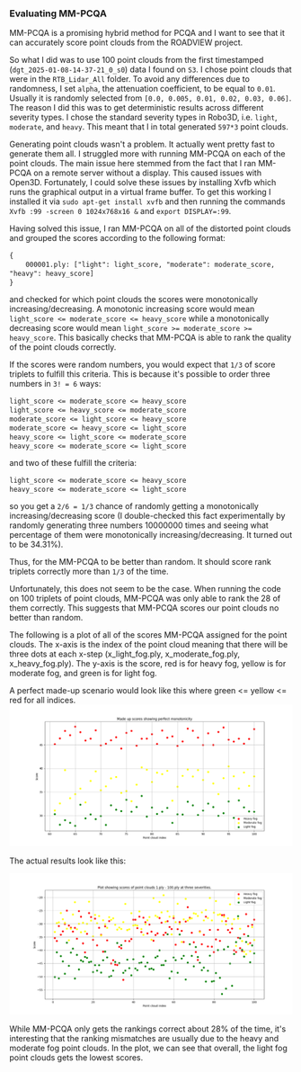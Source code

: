 ### Evaluating MM-PCQA

MM-PCQA is a promising hybrid method for PCQA and I want to see that it can accurately score point clouds from the ROADVIEW project.

So what I did was to use 100 point clouds from the first timestamped (`dgt_2025-01-08-14-37-21_0_s0`) data I found on `S3`. I chose point clouds that were in the `RTB_Lidar_All` folder. To avoid any differences due to randomness, I set `alpha`, the attenuation coefficient, to be equal to `0.01`. Usually it is randomly selected from `[0.0, 0.005, 0.01, 0.02, 0.03, 0.06]`. The reason I did this was to get deterministic results across different severity types. I chose the standard severity types in Robo3D, i.e. `light`, `moderate`, and `heavy`. This meant that I in total generated `597*3` point clouds.

Generating point clouds wasn't a problem. It actually went pretty fast to generate them all. I struggled more with running MM-PCQA on each of the point clouds. The main issue here stemmed from the fact that I ran MM-PCQA on a remote server without a display. This caused issues with Open3D. Fortunately, I could solve these issues by installing Xvfb which runs the graphical output in a virtual frame buffer. To get this working I installed it via `sudo apt-get install xvfb` and then running the commands `Xvfb :99 -screen 0 1024x768x16 &` and `export DISPLAY=:99`.

Having solved this issue, I ran MM-PCQA on all of the distorted point clouds and grouped the scores according to the following format:

```
{
    000001.ply: ["light": light_score, "moderate": moderate_score, "heavy": heavy_score]
}
```

and checked for which point clouds the scores were monotonically increasing/decreasing. A monotonic increasing score would mean `light_score <= moderate_score <= heavy_score` while a monotonically decreasing score would mean `light_score >= moderate_score >= heavy_score`. This basically checks that MM-PCQA is able to rank the quality of the point clouds correctly.

If the scores were random numbers, you would expect that `1/3` of score triplets to fulfill this criteria. This is because it's possible to order three numbers in `3! = 6` ways:

```
light_score <= moderate_score <= heavy_score
light_score <= heavy_score <= moderate_score
moderate_score <= light_score <= heavy_score
moderate_score <= heavy_score <= light_score
heavy_score <= light_score <= moderate_score
heavy_score <= moderate_score <= light_score
```

and two of these fulfill the criteria:

```
light_score <= moderate_score <= heavy_score
heavy_score <= moderate_score <= light_score
```

so you get a `2/6 = 1/3` chance of randomly getting a monotonically increasing/decreasing score (I double-checked this fact experimentally by randomly generating three numbers 10000000 times and seeing what percentage of them were monotonically increasing/decreasing. It turned out to be 34.31%).

Thus, for the MM-PCQA to be better than random. It should score rank triplets correctly more than `1/3` of the time.

Unfortunately, this does not seem to be the case. When running the code on 100 triplets of point clouds, MM-PCQA was only able to rank the 28 of them correctly. This suggests that MM-PCQA scores our point clouds no better than random.

The following is a plot of all of the scores MM-PCQA assigned for the point clouds. The x-axis is the index of the point cloud meaning that there will be three dots at each x-step (x_light_fog.ply, x_moderate_fog.ply, x_heavy_fog.ply). The y-axis is the score, red is for heavy fog, yellow is for moderate fog, and green is for light fog.

A perfect made-up scenario would look like this where green <= yellow <= red for all indices.
![madeup](made_up_scores.png)

The actual results look like this:

![something](mm-pcqa_plot_2.png)

While MM-PCQA only gets the rankings correct about 28% of the time, it's interesting that the ranking mismatches are usually due to the heavy and moderate fog point clouds. In the plot, we can see that overall, the light fog point clouds gets the lowest scores.
